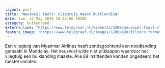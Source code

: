 ```yaml
---
layout: post
title: "Neuswiel faalt: vliegtuig maakt buiklanding"
date: Sun, 12 May 2019 10:28:00 +0200
category: buitenland
externe_link: "https://www.telegraaf.nl/video/3573209/neuswiel-faalt-vliegtuig-maakt-buiklanding"
feature_image: "https://www.telegraaf.nl/images/1200x630/filters:format(jpeg):quality(80)/cdn-kiosk-api.telegraaf.nl/3bc76ee8-748c-11e9-9abf-0255c322e81b.jpg"
---
```


<p class="intro">Een vliegtuig van Myanmar Airlines heeft zondagochtend een noodlanding gemaakt in Mandalay. Het neuswiel wilde niet uitklappen waardoor het vliegtuig een buiklanding maakte. Alle 89 inzittenden konden ongedeerd het toestel verlaten.</p>
